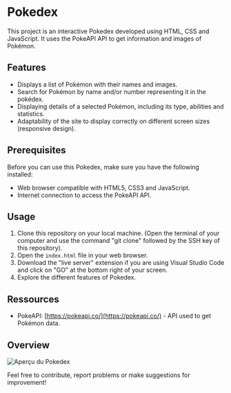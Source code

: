 # Pokedex

This project is an interactive Pokedex developed using HTML, CSS and JavaScript. It uses the PokeAPI API to get information and images of Pokémon.

## Features

- Displays a list of Pokémon with their names and images.
- Search for Pokémon by name and/or number representing it in the pokédex.
- Displaying details of a selected Pokémon, including its type, abilities and statistics.
- Adaptability of the site to display correctly on different screen sizes (responsive design).

## Prerequisites

Before you can use this Pokedex, make sure you have the following installed:

- Web browser compatible with HTML5, CSS3 and JavaScript.
- Internet connection to access the PokeAPI API.

## Usage

1. Clone this repository on your local machine. (Open the terminal of your computer and use the command "git clone" followed by the SSH key of this repository).
2. Open the `index.html` file in your web browser.
3. Download the "live server" extension if you are using Visual Studio Code and click on "GO" at the bottom right of your screen.
4. Explore the different features of Pokedex.

## Ressources

- PokeAPI: [https://pokeapi.co/](https://pokeapi.co/) - API used to get Pokémon data.

## Overview

![Aperçu du Pokedex](/images/pokededex-bg.png)

Feel free to contribute, report problems or make suggestions for improvement!